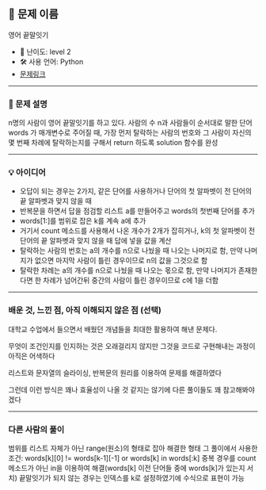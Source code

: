 ## 📘 문제 이름
영어 끝말잇기

- 🧩 난이도: level 2
- 🛠 사용 언어: Python
- [문제링크](https://school.programmers.co.kr/learn/courses/30/lessons/12981)

---

### 🧠 문제 설명
n명의 사람이 영어 끝말잇기를 하고 있다.
사람의 수 n과 사람들이 순서대로 말한 단어 words 가 매개변수로 주어질 때, 가장 먼저 탈락하는 사람의 번호와 그 사람이 자신의 몇 번째 차례에 탈락하는지를 구해서 return 하도록 solution 함수를 완성

---

### 💡 아이디어
- 오답이 되는 경우는 2가지, 같은 단어를 사용하거나 단어의 첫 알파벳이 전 단어의 끝 알파벳과 맞지 않을 때
- 반복문을 하면서 답을 점검할 리스트 a를 만들어주고 words의 첫번째 단어를 추가
- words[1:]를 범위로 잡은 k를 계속 a에 추가
- 거기서 count 메소드를 사용해서 나온 개수가 2개가 잡히거나, k의 첫 알파벳이 전 단어의 끝 알파벳과 맞지 않을 때 답에 넣을 값을 계산
- 탈락하는 사람의 번호는 a의 개수를 n으로 나눴을 때 나오는 나머지로 함, 만약 나머지가 없으면 마지막 사람이 틀린 경우이므로 n의 값을 그것으로 함
- 탈락한 차례는 a의 개수를 n으로 나눴을 때 나오는 몫으로 함, 만약 나머지가 존재한다면 한 차례가 넘어간뒤 중간의 사람이 틀린 경우이므로 c에 1을 더함

---

### 배운 것, 느낀 점, 아직 이해되지 않은 점 (선택)
대학교 수업에서 들으면서 배웠던 개념들을 최대한 활용하여 해낸 문제다.

무엇이 조건인지를 인지하는 것은 오래걸리지 않지만 그것을 코드로 구현해내는 과정이 아직은 어색하다

리스트와 문자열의 슬라이싱, 반복문의 원리를 이용하여 문제를 해결하였다

그런데 이런 방식은 꽤나 효율성이 나올 것 같지는 않기에 다른 풀이들도 꽤 참고해봐야겠다

---

### 다른 사람의 풀이
범위를 리스트 자체가 아닌 range(원소)의 형태로 잡아 해결한 형태
그 풀이에서 사용한 조건:
words[k][0] != words[k-1][-1] or words[k] in words[:k]
중복 경우를 count 메소드가 아닌 in을 이용하여 해결(words[k] 이전 단어들 중에 words[k]가 있는지 서치)
끝말잇기가 되지 않는 경우는 인덱스를 k로 설정하였기에 수식으로 표현이 가능